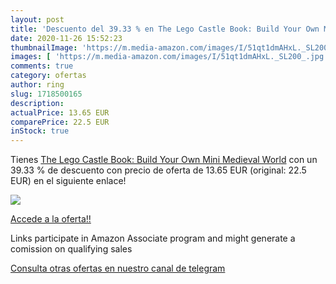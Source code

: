 ```yaml
---
layout: post
title: 'Descuento del 39.33 % en The Lego Castle Book: Build Your Own Min'
date: 2020-11-26 15:52:23
thumbnailImage: 'https://m.media-amazon.com/images/I/51qt1dmAHxL._SL200_.jpg'
images: [ 'https://m.media-amazon.com/images/I/51qt1dmAHxL._SL200_.jpg' ]
comments: true
category: ofertas
author: ring
slug: 1718500165
description:
actualPrice: 13.65 EUR
comparePrice: 22.5 EUR
inStock: true
---
```


Tienes [The Lego Castle Book: Build Your Own Mini Medieval World](https://www.amazon.es/dp/1718500165/?tag=redken-21) con un 39.33 % de descuento con precio de oferta de 13.65 EUR (original: 22.5 EUR) en el siguiente enlace!

[![](https://m.media-amazon.com/images/I/51qt1dmAHxL._SL200_.jpg)](https://www.amazon.es/dp/1718500165/?tag=redken-21)

[Accede a la oferta!!](https://www.amazon.es/dp/1718500165/?tag=redken-21)

Links participate in Amazon Associate program and might generate a comission on qualifying sales

[Consulta otras ofertas en nuestro canal de telegram](https://t.me/s/ofertas25)
